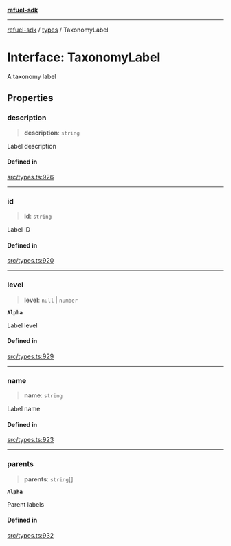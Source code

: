 [**refuel-sdk**](../../README.md)

***

[refuel-sdk](../../modules.md) / [types](../README.md) / TaxonomyLabel

# Interface: TaxonomyLabel

A taxonomy label

## Properties

### description

> **description**: `string`

Label description

#### Defined in

[src/types.ts:926](https://github.com/refuel-ai/refuel-sdk/blob/7a0f1a61ebc96b440ae457740bef10a1f55424fa/src/types.ts#L926)

***

### id

> **id**: `string`

Label ID

#### Defined in

[src/types.ts:920](https://github.com/refuel-ai/refuel-sdk/blob/7a0f1a61ebc96b440ae457740bef10a1f55424fa/src/types.ts#L920)

***

### level

> **level**: `null` \| `number`

**`Alpha`**

Label level

#### Defined in

[src/types.ts:929](https://github.com/refuel-ai/refuel-sdk/blob/7a0f1a61ebc96b440ae457740bef10a1f55424fa/src/types.ts#L929)

***

### name

> **name**: `string`

Label name

#### Defined in

[src/types.ts:923](https://github.com/refuel-ai/refuel-sdk/blob/7a0f1a61ebc96b440ae457740bef10a1f55424fa/src/types.ts#L923)

***

### parents

> **parents**: `string`[]

**`Alpha`**

Parent labels

#### Defined in

[src/types.ts:932](https://github.com/refuel-ai/refuel-sdk/blob/7a0f1a61ebc96b440ae457740bef10a1f55424fa/src/types.ts#L932)

